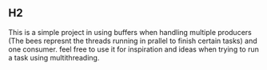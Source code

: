 ## H2
This is a simple project in using buffers when handling multiple producers (The bees represnt the threads running in prallel to finish certain tasks) and one consumer.
feel free to use it for inspiration and ideas when trying to run a task using multithreading.
